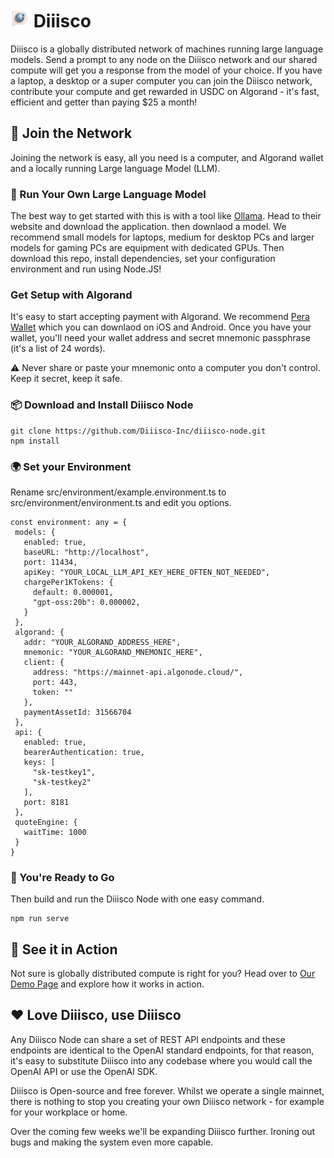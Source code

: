 # <img src="https://github.com/Diiisco-Inc/diiisco-node/blob/main/assets/diiisco_no_bg.png?raw=true" width="30" height="30" /> Diiisco

Diiisco is a globally distributed network of machines running large language models. Send a prompt to any node on the Diiisco network and our shared compute will get you a response from the model of your choice. If you have a laptop, a desktop or a super computer you can join the Diiisco network, contribute your compute and get rewarded in USDC on Algorand - it's fast, efficient and getter than paying $25 a month! 

## 👋 Join the Network

Joining the network is easy, all you need is a computer, and Algorand wallet and a locally running Large language Model (LLM). 

### 🦙 Run Your Own Large Language Model

The best way to get started with this is with a tool like [Ollama](https://ollama.com/). Head to their website and download the application. then downlaod a model. We recommend small models for laptops, medium for desktop PCs and larger models for gaming PCs are equipment with dedicated GPUs. Then download this repo, install dependencies, set your configuration environment and run using Node.JS!

### Get Setup with Algorand

It's easy to start accepting payment with Algorand. We recommend [Pera Wallet](https://perawallet.app/) which you can downlaod on iOS and Android. Once you have your wallet, you'll need your wallet address and secret mnemonic passphrase (it's a list of 24 words).

⚠️ Never share or paste your mnemonic onto a computer you don't control. Keep it secret, keep it safe.

### 📦 Download and Install Diiisco Node

```
git clone https://github.com/Diiisco-Inc/diiisco-node.git
npm install
```

### 🌍 Set your Environment
 Rename src/environment/example.environment.ts to src/environment/environment.ts and edit you options.

 ```
 const environment: any = {
  models: {
    enabled: true,
    baseURL: "http://localhost",
    port: 11434,
    apiKey: "YOUR_LOCAL_LLM_API_KEY_HERE_OFTEN_NOT_NEEDED",
    chargePer1KTokens: {
      default: 0.000001,
      "gpt-oss:20b": 0.000002,
    }
  },
  algorand: {
    addr: "YOUR_ALGORAND_ADDRESS_HERE",
    mnemonic: "YOUR_ALGORAND_MNEMONIC_HERE",
    client: {
      address: "https://mainnet-api.algonode.cloud/",
      port: 443,
      token: ""
    },
    paymentAssetId: 31566704
  },
  api: {
    enabled: true,
    bearerAuthentication: true,
    keys: [
      "sk-testkey1",
      "sk-testkey2"
    ],
    port: 8181
  },
  quoteEngine: {
    waitTime: 1000
  }
}
```

### 🚀 You're Ready to Go

Then build and run the Diiisco Node with one easy command.

```
npm run serve
```

## 👀 See it in Action

Not sure is globally distributed compute is right for you? Head over to [Our Demo Page](https://diiisco.tunn.dev) and explore how it works in action.

## ❤️ Love Diiisco, use Diiisco

Any Diiisco Node can share a set of REST API endpoints and these endpoints are identical to the OpenAI standard endpoints, for that reason, it's easy to substitute Diiisco into any codebase where you would call the OpenAI API or use the OpenAI SDK.

Diiisco is Open-source and free forever. Whilst we operate a single mainnet, there is nothing to stop you creating your own Diiisco network - for example for your workplace or home.

Over the coming few weeks we'll be expanding Diiisco further. Ironing out bugs and making the system even more capable.